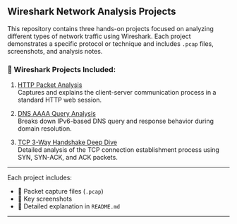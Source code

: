 ## **Wireshark Network Analysis Projects**

This repository contains three hands-on projects focused on analyzing different types of network traffic using Wireshark. Each project demonstrates a specific protocol or technique and includes `.pcap` files, screenshots, and analysis notes.

### 📡 Wireshark Projects Included:

1. [HTTP Packet Analysis](./HTTP%20Packet%20Analysis/README.md)  
   Captures and explains the client-server communication process in a standard HTTP web session.

2. [DNS AAAA Query Analysis](./DNS%20AAAA%20Query%20Analysis/README.md)  
   Breaks down IPv6-based DNS query and response behavior during domain resolution.

3. [TCP 3-Way Handshake Deep Dive](./TCP%203-Way%20Handshake%20Deep%20Dive/README.md)  
   Detailed analysis of the TCP connection establishment process using SYN, SYN-ACK, and ACK packets.


---

Each project includes:

* 📂 Packet capture files (`.pcap`)
* 📸 Key screenshots
* 📝 Detailed explanation in `README.md`

---
